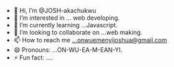 - 👋 Hi, I’m @JOSH-akachukwu
- 👀 I’m interested in ... web developing.
- 🌱 I’m currently learning ...Javascript.
- 💞️ I’m looking to collaborate on ...web making.
- 📫 How to reach me ...onwuemenyijoshua@gmail.com
- 😄 Pronouns: ...ON-WU-EA-M-EAN-YI.
- ⚡ Fun fact: ....

<!---
JOSH-akachukwu/JOSH-akachukwu is a ✨ special ✨ repository because its `README.md` (this file) appears on your GitHub profile.
You can click the Preview link to take a look at your changes.
--->
